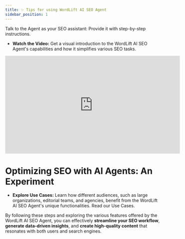 ```yaml
---
title: ✨ Tips for using WordLift AI SEO Agent
sidebar_position: 1
---
```


Talk to the Agent as your SEO assistant: Provide it with step-by-step instructions.

- **Watch the Video:** Get a visual introduction to the WordLift AI SEO Agent's capabilities and how it simplifies various SEO tasks.

<iframe width="560" height="315" src="https://www.youtube.com/watch?v=iIwLM4dCBWY" title="YouTube video player" frameborder="0" allow="accelerometer; autoplay; clipboard-write; encrypted-media; gyroscope; picture-in-picture" allowfullscreen></iframe>

# Optimizing SEO with AI Agents: An Experiment

- **Explore Use Cases:** Learn how different audiences, such as large organizations, editorial teams, and agencies, benefit from the WordLift AI SEO Agent's unique functionalities. Read our Use Cases.

By following these steps and exploring the various features offered by the WordLift AI SEO Agent, you can effectively **streamline your SEO workflow**, **generate data-driven insights**, and **create high-quality content** that resonates with both users and search engines.
